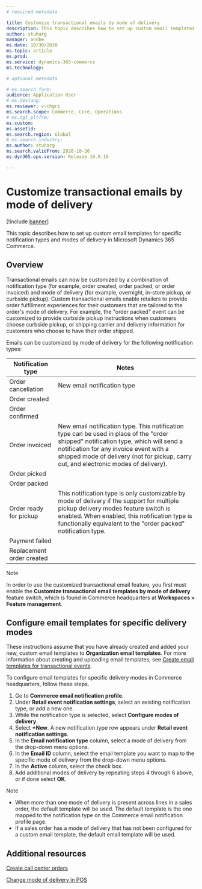 ```yaml
---
# required metadata

title: Customize transactional emails by mode of delivery 
description: This topic describes how to set up custom email templates for specific notification types and modes of delivery in Microsoft Dynamics 365 Commerce.
author: stuharg
manager: annbe
ms.date: 10/30/2020
ms.topic: article
ms.prod: 
ms.service: dynamics-365-commerce
ms.technology: 

# optional metadata

# ms.search.form: 
audience: Application User
# ms.devlang: 
ms.reviewer: v-chgri
ms.search.scope: Commerce, Core, Operations
# ms.tgt_pltfrm: 
ms.custom: 
ms.assetid: 
ms.search.region: Global
# ms.search.industry: 
ms.author: stuharg
ms.search.validFrom: 2020-10-26
ms.dyn365.ops.version: Release 10.0.16

---
```


# Customize transactional emails by mode of delivery

[!include [banner](includes/banner.md)]

This topic describes how to set up custom email templates for specific notification types and modes of delivery in Microsoft Dynamics 365 Commerce.

## Overview

Transactional emails can now be customized by a combination of notification type (for example, order created, order packed, or order invoiced) and mode of delivery (for example, overnight, in-store pickup, or curbside pickup). Custom transactional emails enable retailers to provide order fulfillment experiences for their customers that are tailored to the order's mode of delivery. For example, the "order packed" event can be customized to provide curbside pickup instructions when customers choose curbside pickup, or shipping carrier and delivery information for customers who choose to have their order shipped.

Emails can be customized by mode of delivery for the following notification types:

| **Notification type**      | **Notes**                                                    |
| -------------------------- | ------------------------------------------------------------ |
| Order cancellation         | New email notification type                                 |
| Order created              |                                                              |
| Order confirmed            |                                                              |
| Order invoiced             | New email notification type. This notification type can be used in place of the "order shipped" notification type, which will send a notification for any invoice event with a shipped mode of delivery (not for pickup, carry out, and electronic modes of delivery). |
| Order picked               |                                                              |
| Order packed               |                                                              |
| Order ready for pickup    | This notification type is only customizable by mode of delivery if the support for multiple pickup delivery modes feature switch is enabled. When enabled, this notification type is functionally equivalent to the "order packed" notification type. |
| Payment failed             |                                                              |
| Replacement order created |                                                              |

> [!NOTE]
> In order to use the customized transactional email feature, you first must enable the **Customize transactional email templates by mode of delivery** feature switch, which is found in Commerce headquarters at **Workspaces \> Feature management**. 

## Configure email templates for specific delivery modes

These instructions assume that you have already created and added your new, custom email templates to **Organization email templates**. For more information about creating and uploading email templates, see [Create email templates for transactional events](email-templates-transactions.md).

To configure email templates for specific delivery modes in Commerce headquarters, follow these steps.

1. Go to **Commerce email notification profile**.
1. Under **Retail event notification settings**, select an existing notification type, or add a new one.
1. While the notification type is selected, select **Configure modes of delivery**.
1. Select **+New**. A new notification type row appears under **Retail event notification settings**.
1. In the **Email notification type** column, select a mode of delivery from the drop-down menu options.
1. In the **Email ID** column, select the email template you want to map to the specific mode of delivery from the drop-down menu options.
1. In the **Active** column, select the check box. 
1. Add additional modes of delivery by repeating steps 4 through 6 above, or if done select **OK**. 

> [!NOTE]
> - When more than one mode of delivery is present across lines in a sales order, the default template will be used. The default template is the one mapped to the notification type on the Commerce email notification profile page.
> - If a sales order has a mode of delivery that has not been configured for a custom email template, the default email template will be used. 

## Additional resources

[Create call center orders](/tasks/create-call-center-orders.md)

[Change mode of delivery in POS](pos-change-delivery-mode.md)
